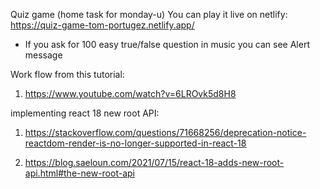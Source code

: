Quiz game (home task for monday-u)
You can play it live on netlify: https://quiz-game-tom-portugez.netlify.app/


* If you ask for 100 easy true/false question in music you can see Alert message



Work flow from this tutorial:
1. https://www.youtube.com/watch?v=6LROvk5d8H8

implementing react 18 new root API:

1. https://stackoverflow.com/questions/71668256/deprecation-notice-reactdom-render-is-no-longer-supported-in-react-18

2. https://blog.saeloun.com/2021/07/15/react-18-adds-new-root-api.html#the-new-root-api

